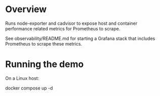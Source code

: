 # Overview
Runs node-exporter and cadvisor to expose host and container performance related metrics for Prometheus to scrape.

See observability/README.md for starting a Grafana stack that includes Prometheus to scrape these metrics.

# Running the demo
On a Linux host:

docker compose up -d
